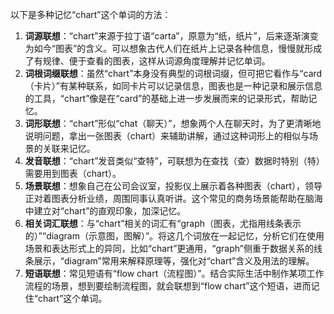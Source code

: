 以下是多种记忆“chart”这个单词的方法：
1. **词源联想**：“chart”来源于拉丁语“carta”，原意为“纸，纸片”，后来逐渐演变为如今“图表”的含义。可以想象古代人们在纸片上记录各种信息，慢慢就形成了有规律、便于查看的图表，这样从词源角度理解并记忆单词。
2. **词根词缀联想**：虽然“chart”本身没有典型的词根词缀，但可把它看作与“card（卡片）”有某种联系，如同卡片可以记录信息，图表也是一种记录和展示信息的工具，“chart”像是在“card”的基础上进一步发展而来的记录形式，帮助记忆。
3. **词形联想**：“chart”形似“chat（聊天）”，想象两个人在聊天时，为了更清晰地说明问题，拿出一张图表（chart）来辅助讲解，通过这种词形上的相似与场景的关联来记忆。
4. **发音联想**：“chart”发音类似“查特”，可联想为在查找（查）数据时特别（特）需要用到图表（chart）。
5. **场景联想**：想象自己在公司会议室，投影仪上展示着各种图表（chart），领导正对着图表分析业绩，周围同事认真听讲。这个常见的商务场景能帮助在脑海中建立对“chart”的直观印象，加深记忆。
6. **相关词汇联想**：与“chart”相关的词汇有“graph（图表，尤指用线条表示的）”“diagram（示意图，图解）”。将这几个词放在一起记忆，分析它们在使用场景和表达形式上的异同，比如“chart”更通用，“graph”侧重于数据关系的线条展示，“diagram”常用来解释原理等，强化对“chart”含义及用法的理解。
7. **短语联想**：常见短语有“flow chart（流程图）”。结合实际生活中制作某项工作流程的场景，想到要绘制流程图，就会联想到“flow chart”这个短语，进而记住“chart”这个单词。 